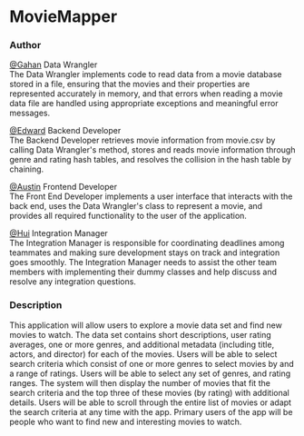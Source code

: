 # MovieMapper

### Author
<a href='https://github.com/sudhirgahan'>@Gahan</a> Data Wrangler </br>
The Data Wrangler implements code to read data from a movie database stored in a file, ensuring that the movies and their properties are represented accurately in memory, and that errors when reading a movie data file are handled using appropriate exceptions and meaningful error messages.

<a href='https://github.com/ED9426'>@Edward</a> Backend Developer </br>
The Backend Developer retrieves movie information from movie.csv by calling Data Wrangler's method, stores and reads movie information through genre and rating hash tables, and resolves the collision in the hash table by chaining.

<a href='https://github.com/acbm100'>@Austin</a> Frontend Developer </br>
The Front End Developer implements a user interface that interacts with the back end, uses the Data Wrangler's class to represent a movie, and provides all required functionality to the user of the application.

<a href='https://github.com/huigeng97'>@Hui</a> Integration Manager </br>
The Integration Manager is responsible for coordinating deadlines among teammates and making sure development stays on track and integration goes smoothly. The Integration Manager needs to assist the other team members with implementing their dummy classes and help discuss and resolve any integration questions. 

### Description
This application will allow users to explore a movie data set and find new movies to watch. The data set contains short descriptions, user rating averages, one or more genres, and additional metadata (including title, actors, and director) for each of the movies. Users will be able to select search criteria which consist of one or more genres to select movies by and a range of ratings. Users will be able to select any set of genres, and rating ranges. The system will then display the number of movies that fit the search criteria and the top three of these movies (by rating) with additional details. Users will be able to scroll through the entire list of movies or adapt the search criteria at any time with the app. Primary users of the app will be people who want to find new and interesting movies to watch.
